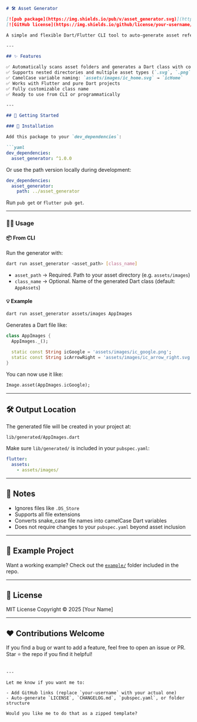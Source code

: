````md
# 🛠️ Asset Generator

[![pub package](https://img.shields.io/pub/v/asset_generator.svg)](https://pub.dev/packages/asset_generator)
[![GitHub license](https://img.shields.io/github/license/your-username/asset_generator)](https://github.com/your-username/asset_generator/blob/main/LICENSE)

A simple and flexible Dart/Flutter CLI tool to auto-generate asset reference classes like `AppImages`, `AppLottie`, or `AppLocales` from your project directories — no more hardcoding asset paths or boilerplate maintenance!

---

## ✨ Features

✅ Automatically scans asset folders and generates a Dart class with constant paths  
✅ Supports nested directories and multiple asset types (`.svg`, `.png`, `.json`, etc.)  
✅ CamelCase variable naming: `assets/images/ic_home.svg` → `icHome`  
✅ Works with Flutter and pure Dart projects  
✅ Fully customizable class name  
✅ Ready to use from CLI or programmatically  

---

## 🚀 Getting Started

### 🔧 Installation

Add this package to your `dev_dependencies`:

```yaml
dev_dependencies:
  asset_generator: ^1.0.0
````

Or use the path version locally during development:

```yaml
dev_dependencies:
  asset_generator:
    path: ../asset_generator
```

Run `pub get` or `flutter pub get`.

---

### 🏃‍♂️ Usage

#### 📦 From CLI

Run the generator with:

```bash
dart run asset_generator <asset_path> [class_name]
```

* `asset_path` → Required. Path to your asset directory (e.g. `assets/images`)
* `class_name` → Optional. Name of the generated Dart class (default: `AppAssets`)

#### 💡 Example

```bash
dart run asset_generator assets/images AppImages
```

Generates a Dart file like:

```dart
class AppImages {
  AppImages._();

  static const String icGoogle = 'assets/images/ic_google.png';
  static const String icArrowRight = 'assets/images/ic_arrow_right.svg';
}
```

You can now use it like:

```dart
Image.asset(AppImages.icGoogle);
```

---

## 🛠 Output Location

The generated file will be created in your project at:

```
lib/generated/AppImages.dart
```

Make sure `lib/generated/` is included in your `pubspec.yaml`:

```yaml
flutter:
  assets:
    - assets/images/
```

---

## 📌 Notes

* Ignores files like `.DS_Store`
* Supports all file extensions
* Converts snake\_case file names into camelCase Dart variables
* Does not require changes to your `pubspec.yaml` beyond asset inclusion

---

## 🧪 Example Project

Want a working example?
Check out the [`example/`](https://github.com/your-username/asset_generator/tree/main/example) folder included in the repo.

---

## 📄 License

MIT License
Copyright © 2025 \[Your Name]

---

## ❤️ Contributions Welcome

If you find a bug or want to add a feature, feel free to open an issue or PR.
Star ⭐ the repo if you find it helpful!

```

---

Let me know if you want me to:

- Add GitHub links (replace `your-username` with your actual one)
- Auto-generate `LICENSE`, `CHANGELOG.md`, `pubspec.yaml`, or folder structure

Would you like me to do that as a zipped template?
```
